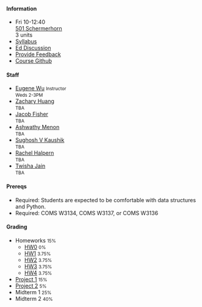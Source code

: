 #### Information 

* Fri 10-12:40   
  [501 Schermerhorn](https://www.wikicu.com/Schermerhorn_Hall)   
  3 units
* [Syllabus](./syllabus)
* [Ed Discussion](https://edstem.org/us/courses/17037/discussion/)
* [Provide Feedback](https://goo.gl/forms/QIfWsPnwu3YHtamk1)
* [Course Github](http://github.com/w4111)

#### Staff


* [Eugene Wu](http://www.eugenewu.net) <small>Instructor</small>   
  <small>Weds 2-3PM</small>
* [Zachary Huang](http://www.columbia.edu/~zh2408/)   
  <small>TBA</small>
* [Jacob Fisher](#)   
  <small>TBA</small>
* [Ashwathy Menon](#)   
  <small>TBA</small>
* [Sughosh V Kaushik](#)   
  <small>TBA</small>
* [Rachel Halpern](#)   
  <small>TBA</small>
* [Twisha Jain](#)   
  <small>TBA</small>





#### Prereqs

* Required: Students are expected to be comfortable with data structures and Python.
* Required: COMS W3134, COMS W3137, or COMS W3136  

#### Grading

* Homeworks <small>15%</small>
  * [HW0](https://github.com/w4111/hw0) <small>0%</small>
  * [HW1](https://github.com/w4111/hw1-s22) <small>3.75%</small>
  * [HW2](https://github.com/w4111/hw2-s22) <small>3.75%</small>
  * [HW3](https://github.com/w4111/hw3-s22) <small>3.75%</small>
  * [HW4](https://github.com/w4111/hw4-s22) <small>3.75%</small>
* [Project 1](https://github.com/w4111/project1) <small>15%</small>
* [Project 2](https://github.com/w4111/project2) <small>5%</small>
* Midterm 1 <small>25%</small>
* Midterm 2 <small>40%</small>

